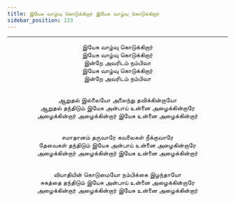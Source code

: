 ```yaml
---
title: இயேசு வாழ்வு கொடுக்கிறார் இயேசு வாழ்வு கொடுக்கிறார்
sidebar_position: 133
---
```


---
<center>
இயேசு வாழ்வு கொடுக்கிறார்<br/>
இயேசு வாழ்வு கொடுக்கிறார்<br/>
இன்றே அவரிடம் நம்பிவா<br/>
இயேசு வாழ்வு கொடுக்கிறார்<br/>
இன்றே அவரிடம் நம்பிவா<br/><br/>

ஆறுதல் இல்லையோ அலைந்து தவிக்கின்றாயோ<br/>
ஆறுதல் தந்திடும் இயேசு அன்பாய் உன்னை அழைக்கின்றாரே<br/>
அழைக்கின்றார் அழைக்கின்றார் இயேசு உன்னை அழைக்கின்றார்<br/><br/>

சமாதானம் தருவாரே கவலைகள் நீக்குவாரே<br/>
தேவைகள் தந்திடும் இயேசு அன்பாய் உன்னை அழைகின்றாரே<br/>
அழைக்கின்றார் அழைக்கின்றார் இயேசு உன்னை அழைக்கின்றார்<br/><br/>

வியாதியின் கொடுமையோ நம்பிக்கை இழந்தாயோ<br/>
சுகத்தை தந்திடும் இயேசு அன்பாய் உன்னை அழைக்கின்றாரே<br/>
அழைக்கின்றார் அழைக்கின்றார் இயேசு உன்னை அழைக்கின்றார்
</center>